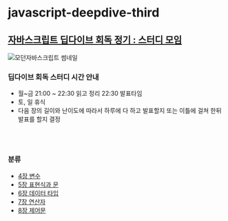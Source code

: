 # javascript-deepdive-third

## [자바스크립트 딥다이브 회독 정기 : 스터디 모임](https://github.com/SmartTomatoCampus) <br />

![모던자바스크립트 썸네일](https://user-images.githubusercontent.com/34502254/155651222-6216069f-fe73-40f4-96f4-b7288e6ba7c5.png)<br />

### 딥다이브 회독 스터디 시간 안내

- 월~금 21:00 ~ 22:30 읽고 정리 22:30 발표타임
- 토, 일 휴식
- 다음 장의 길이와 난이도에 따라서 하루에 다 하고 발표할지 또는 이틀에 걸쳐 한뒤 발표를 할지 결정

<br><br>

### 분류

- [4장 변수](https://github.com/tada-js/today-i-learned/blob/main/%EB%8F%85%EC%84%9C/JS_DeepDive/04_%EB%B3%80%EC%88%98.md)
- [5장 표현식과 문](https://github.com/tada-js/today-i-learned/blob/main/%EB%8F%85%EC%84%9C/JS_DeepDive/05_%ED%91%9C%ED%98%84%EC%8B%9D%EA%B3%BC_%EB%AC%B8.md)
- [6장 데이터 타입](https://github.com/tada-js/today-i-learned/blob/main/%EB%8F%85%EC%84%9C/JS_DeepDive/06_%EB%8D%B0%EC%9D%B4%ED%84%B0_%ED%83%80%EC%9E%85.md)
- [7장 연산자](https://github.com/tada-js/today-i-learned/blob/main/%EB%8F%85%EC%84%9C/JS_DeepDive/07_%EC%97%B0%EC%82%B0%EC%9E%90.md)
- [8장 제어문](https://github.com/tada-js/today-i-learned/blob/main/%EB%8F%85%EC%84%9C/JS_DeepDive/08_%EC%A0%9C%EC%96%B4%EB%AC%B8.md)
